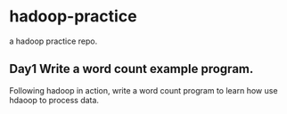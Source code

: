 # hadoop-practice
a hadoop practice repo.

## Day1 Write a word count example program.
Following hadoop in action, write a word count program to learn how use hdaoop to process data.

